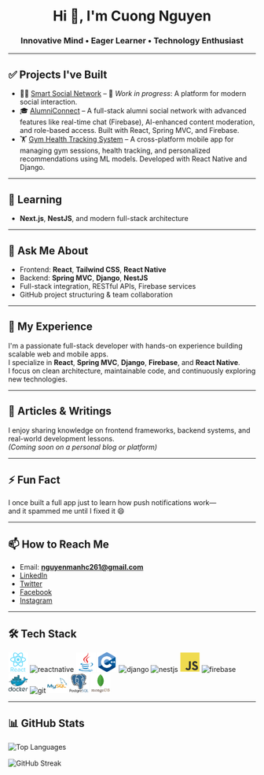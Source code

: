 <h1 align="center">Hi 👋, I'm Cuong Nguyen</h1>
<h3 align="center">Innovative Mind • Eager Learner • Technology Enthusiast</h3>

---

## ✅ Projects I've Built

- 🧑‍💻 [Smart Social Network](https://github.com/CatV2004/smart-social-network) – 🚧 *Work in progress*: A platform for modern social interaction.
- 🎓 [AlumniConnect](https://github.com/CatV2004/AlumniConnect) – A full-stack alumni social network with advanced features like real-time chat (Firebase), AI-enhanced content moderation, and role-based access. Built with React, Spring MVC, and Firebase.
- 🏋️ [Gym Health Tracking System](https://github.com/CatV2004/gym-health-tracking-system) – A cross-platform mobile app for managing gym sessions, health tracking, and personalized recommendations using ML models. Developed with React Native and Django.

---

## 🌱 Learning

- **Next.js**, **NestJS**, and modern full-stack architecture

---

## 💬 Ask Me About

- Frontend: **React**, **Tailwind CSS**, **React Native**
- Backend: **Spring MVC**, **Django**, **NestJS**
- Full-stack integration, RESTful APIs, Firebase services
- GitHub project structuring & team collaboration

---

## 📄 My Experience

I'm a passionate full-stack developer with hands-on experience building scalable web and mobile apps.  
I specialize in **React**, **Spring MVC**, **Django**, **Firebase**, and **React Native**.  
I focus on clean architecture, maintainable code, and continuously exploring new technologies.

---

## 📝 Articles & Writings

I enjoy sharing knowledge on frontend frameworks, backend systems, and real-world development lessons.  
*(Coming soon on a personal blog or platform)*

---

## ⚡ Fun Fact

I once built a full app just to learn how push notifications work—  
and it spammed me until I fixed it 😄

---

## 📫 How to Reach Me

- Email: **nguyenmanhc261@gmail.com**
- [LinkedIn](https://linkedin.com/in/bedthu)
- [Twitter](https://twitter.com/catv2004)
- [Facebook](https://fb.com/nguyenmanhc261)
- [Instagram](https://instagram.com/nguyenmanhc261)

---

## 🛠️ Tech Stack

<p align="left">
  <img src="https://raw.githubusercontent.com/devicons/devicon/master/icons/react/react-original-wordmark.svg" alt="react" width="40" height="40"/>
  <img src="https://reactnative.dev/img/header_logo.svg" alt="reactnative" width="40" height="40"/>
  <img src="https://raw.githubusercontent.com/devicons/devicon/master/icons/java/java-original.svg" alt="java" width="40" height="40"/>
  <img src="https://raw.githubusercontent.com/devicons/devicon/master/icons/cplusplus/cplusplus-original.svg" alt="cplusplus" width="40" height="40"/>
  <img src="https://cdn.worldvectorlogo.com/logos/django.svg" alt="django" width="40" height="40"/>
  <img src="https://ik.imagekit.io/xpfqvs5zs/nestjs.png?updatedAt=1754224909453" alt="nestjs" width="40" height="40"/>
  <img src="https://raw.githubusercontent.com/devicons/devicon/master/icons/javascript/javascript-original.svg" alt="js" width="40" height="40"/>
  <img src="https://www.vectorlogo.zone/logos/firebase/firebase-icon.svg" alt="firebase" width="40" height="40"/>
  <img src="https://raw.githubusercontent.com/devicons/devicon/master/icons/docker/docker-original-wordmark.svg" alt="docker" width="40" height="40"/>
  <img src="https://www.vectorlogo.zone/logos/git-scm/git-scm-icon.svg" alt="git" width="40" height="40"/>
  <img src="https://raw.githubusercontent.com/devicons/devicon/master/icons/mysql/mysql-original-wordmark.svg" alt="mysql" width="40" height="40"/>
  <img src="https://raw.githubusercontent.com/devicons/devicon/master/icons/postgresql/postgresql-original-wordmark.svg" alt="postgresql" width="40" height="40"/>
  <img src="https://raw.githubusercontent.com/devicons/devicon/master/icons/mongodb/mongodb-original-wordmark.svg" alt="mongodb" width="40" height="40"/>
</p>

---

## 📊 GitHub Stats

<p>
  <img align="center" src="https://github-readme-stats.vercel.app/api/top-langs?username=catv2004&show_icons=true&locale=en&layout=compact" alt="Top Languages"/>
</p>
<p>
  <img align="center" src="https://github-readme-streak-stats.herokuapp.com/?user=catv2004" alt="GitHub Streak"/>
</p>
